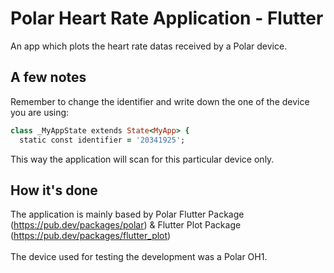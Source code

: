 # Polar Heart Rate Application - Flutter

An app which plots the heart rate datas received by a Polar device.

## A few notes

Remember to change the identifier and write down the one of the device you are using:
```ruby
class _MyAppState extends State<MyApp> {
  static const identifier = '20341925';
```
This way the application will scan for this particular device only.

## How it's done
The application is mainly based by Polar Flutter Package (https://pub.dev/packages/polar) & Flutter Plot Package (https://pub.dev/packages/flutter_plot) <br><br>
The device used for testing the development was a Polar OH1.

<!--## Copyright
Copyright 2021 Bondi Francesco

Licensed under the Apache License, Version 2.0 (the "License");
you may not use this file except in compliance with the License.
You may obtain a copy of the License at

    http://www.apache.org/licenses/LICENSE-2.0

Unless required by applicable law or agreed to in writing, software
distributed under the License is distributed on an "AS IS" BASIS,
WITHOUT WARRANTIES OR CONDITIONS OF ANY KIND, either express or implied.
See the License for the specific language governing permissions and
limitations under the License.

<!--This project is a starting point for a Flutter application.

A few resources to get you started if this is your first Flutter project:

- [Lab: Write your first Flutter app](https://flutter.dev/docs/get-started/codelab)
- [Cookbook: Useful Flutter samples](https://flutter.dev/docs/cookbook)

For help getting started with Flutter, view our
[online documentation](https://flutter.dev/docs), which offers tutorials,
samples, guidance on mobile development, and a full API reference.-->
